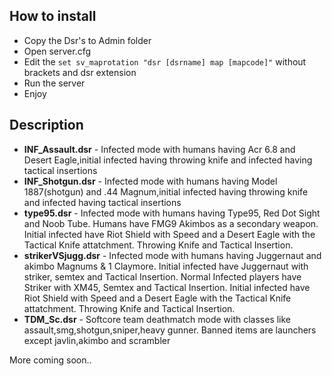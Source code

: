 ## How to install

* Copy the Dsr's to Admin folder
* Open server.cfg
* Edit the ```set sv_maprotation "dsr [dsrname] map [mapcode]"``` without brackets and dsr extension
* Run the server
* Enjoy
## Description
* **INF_Assault.dsr** - Infected mode with humans having Acr 6.8 and Desert Eagle,initial infected having throwing knife and infected having tactical insertions
* **INF_Shotgun.dsr** - Infected mode with humans having Model 1887(shotgun) and .44 Magnum,initial infected having throwing knife and infected having tactical insertions
* **type95.dsr** - Infected mode with humans having Type95, Red Dot Sight and Noob Tube. Humans have FMG9 Akimbos as a secondary weapon.
Initial infected have Riot Shield with Speed and a Desert Eagle with the Tactical Knife attatchment. Throwing Knife and Tactical Insertion.
* **strikerVSjugg.dsr** - Infected mode with humans having Juggernaut and akimbo Magnums & 1 Claymore. Initial infected have Juggernaut with striker, semtex and Tactical Insertion. Normal Infected players have Striker with XM45, Semtex and Tactical Insertion. 
Initial infected have Riot Shield with Speed and a Desert Eagle with the Tactical Knife attatchment. Throwing Knife and Tactical Insertion.  
* **TDM_Sc.dsr** - Softcore team deathmatch mode with classes like assault,smg,shotgun,sniper,heavy gunner. Banned items are launchers except javlin,akimbo and scrambler

More coming soon..
